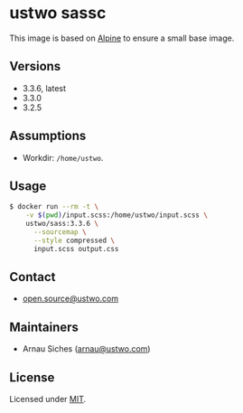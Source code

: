 # ustwo sassc

This image is based on [Alpine](https://alpinelinux.org) to ensure a small base
image.

## Versions

* 3.3.6, latest
* 3.3.0
* 3.2.5

## Assumptions

* Workdir: `/home/ustwo`.

## Usage

```sh
$ docker run --rm -t \
    -v $(pwd)/input.scss:/home/ustwo/input.scss \
    ustwo/sass:3.3.6 \
      --sourcemap \
      --style compressed \
      input.scss output.css
```

## Contact

* open.source@ustwo.com


## Maintainers

* Arnau Siches (arnau@ustwo.com)


## License

Licensed under [MIT](./LICENSE).
